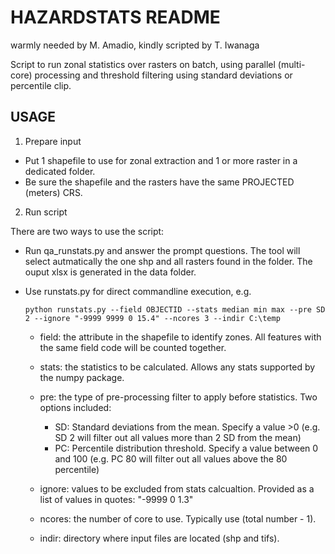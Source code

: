 HAZARDSTATS README
==================

warmly needed by M. Amadio, kindly scripted by T. Iwanaga

Script to run zonal statistics over rasters on batch, using parallel (multi-core) processing and threshold filtering using standard deviations or percentile clip.

USAGE
-----

1. Prepare input

- Put 1 shapefile to use for zonal extraction and 1 or more raster in a dedicated folder.
- Be sure the shapefile and the rasters have the same PROJECTED (meters) CRS.

2. Run script

There are two ways to use the script:

- Run qa_runstats.py and answer the prompt questions. 
  The tool will select autmatically the one shp and all rasters found in the folder. 
  The ouput xlsx is generated in the data folder.
  
  
- Use runstats.py for direct commandline execution, e.g.

      python runstats.py --field OBJECTID --stats median min max --pre SD 2 --ignore "-9999 9999 0 15.4" --ncores 3 --indir C:\temp

  - field: the attribute in the shapefile to identify zones. All features with the same field code will be counted together.

  - stats: the statistics to be calculated. Allows any stats supported by the numpy package.

  - pre: the type of pre-processing filter to apply before statistics. Two options included:
       - SD: Standard deviations from the mean. Specify a value >0 (e.g. SD 2 will filter out all values more than 2 SD from the mean)
       - PC: Percentile distribution threshold. Specify a value between 0 and 100 (e.g. PC 80 will filter out all values above the 80 percentile)
   - ignore: values to be excluded from stats calcualtion. Provided as a list of values in quotes: "-9999 0 1.3"
    
  - ncores: the number of core to use. Typically use (total number - 1).
  
  - indir: directory where input files are located (shp and tifs).
